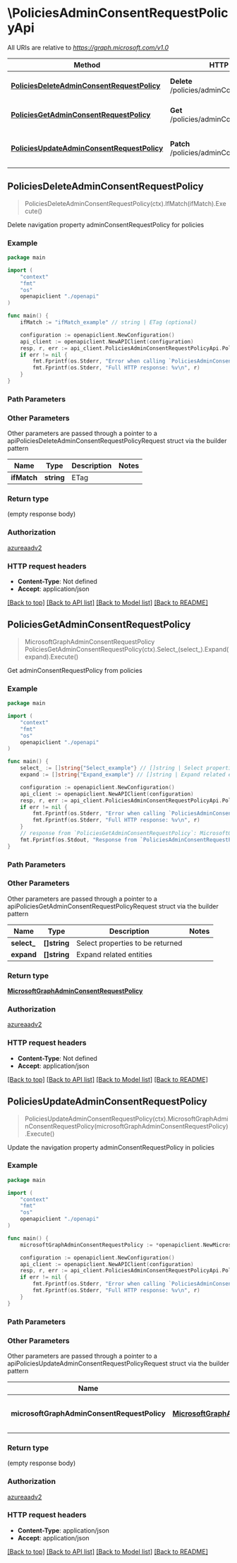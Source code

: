 # \PoliciesAdminConsentRequestPolicyApi

All URIs are relative to *https://graph.microsoft.com/v1.0*

Method | HTTP request | Description
------------- | ------------- | -------------
[**PoliciesDeleteAdminConsentRequestPolicy**](PoliciesAdminConsentRequestPolicyApi.md#PoliciesDeleteAdminConsentRequestPolicy) | **Delete** /policies/adminConsentRequestPolicy | Delete navigation property adminConsentRequestPolicy for policies
[**PoliciesGetAdminConsentRequestPolicy**](PoliciesAdminConsentRequestPolicyApi.md#PoliciesGetAdminConsentRequestPolicy) | **Get** /policies/adminConsentRequestPolicy | Get adminConsentRequestPolicy from policies
[**PoliciesUpdateAdminConsentRequestPolicy**](PoliciesAdminConsentRequestPolicyApi.md#PoliciesUpdateAdminConsentRequestPolicy) | **Patch** /policies/adminConsentRequestPolicy | Update the navigation property adminConsentRequestPolicy in policies



## PoliciesDeleteAdminConsentRequestPolicy

> PoliciesDeleteAdminConsentRequestPolicy(ctx).IfMatch(ifMatch).Execute()

Delete navigation property adminConsentRequestPolicy for policies



### Example

```go
package main

import (
    "context"
    "fmt"
    "os"
    openapiclient "./openapi"
)

func main() {
    ifMatch := "ifMatch_example" // string | ETag (optional)

    configuration := openapiclient.NewConfiguration()
    api_client := openapiclient.NewAPIClient(configuration)
    resp, r, err := api_client.PoliciesAdminConsentRequestPolicyApi.PoliciesDeleteAdminConsentRequestPolicy(context.Background()).IfMatch(ifMatch).Execute()
    if err != nil {
        fmt.Fprintf(os.Stderr, "Error when calling `PoliciesAdminConsentRequestPolicyApi.PoliciesDeleteAdminConsentRequestPolicy``: %v\n", err)
        fmt.Fprintf(os.Stderr, "Full HTTP response: %v\n", r)
    }
}
```

### Path Parameters



### Other Parameters

Other parameters are passed through a pointer to a apiPoliciesDeleteAdminConsentRequestPolicyRequest struct via the builder pattern


Name | Type | Description  | Notes
------------- | ------------- | ------------- | -------------
 **ifMatch** | **string** | ETag | 

### Return type

 (empty response body)

### Authorization

[azureaadv2](../README.md#azureaadv2)

### HTTP request headers

- **Content-Type**: Not defined
- **Accept**: application/json

[[Back to top]](#) [[Back to API list]](../README.md#documentation-for-api-endpoints)
[[Back to Model list]](../README.md#documentation-for-models)
[[Back to README]](../README.md)


## PoliciesGetAdminConsentRequestPolicy

> MicrosoftGraphAdminConsentRequestPolicy PoliciesGetAdminConsentRequestPolicy(ctx).Select_(select_).Expand(expand).Execute()

Get adminConsentRequestPolicy from policies



### Example

```go
package main

import (
    "context"
    "fmt"
    "os"
    openapiclient "./openapi"
)

func main() {
    select_ := []string{"Select_example"} // []string | Select properties to be returned (optional)
    expand := []string{"Expand_example"} // []string | Expand related entities (optional)

    configuration := openapiclient.NewConfiguration()
    api_client := openapiclient.NewAPIClient(configuration)
    resp, r, err := api_client.PoliciesAdminConsentRequestPolicyApi.PoliciesGetAdminConsentRequestPolicy(context.Background()).Select_(select_).Expand(expand).Execute()
    if err != nil {
        fmt.Fprintf(os.Stderr, "Error when calling `PoliciesAdminConsentRequestPolicyApi.PoliciesGetAdminConsentRequestPolicy``: %v\n", err)
        fmt.Fprintf(os.Stderr, "Full HTTP response: %v\n", r)
    }
    // response from `PoliciesGetAdminConsentRequestPolicy`: MicrosoftGraphAdminConsentRequestPolicy
    fmt.Fprintf(os.Stdout, "Response from `PoliciesAdminConsentRequestPolicyApi.PoliciesGetAdminConsentRequestPolicy`: %v\n", resp)
}
```

### Path Parameters



### Other Parameters

Other parameters are passed through a pointer to a apiPoliciesGetAdminConsentRequestPolicyRequest struct via the builder pattern


Name | Type | Description  | Notes
------------- | ------------- | ------------- | -------------
 **select_** | **[]string** | Select properties to be returned | 
 **expand** | **[]string** | Expand related entities | 

### Return type

[**MicrosoftGraphAdminConsentRequestPolicy**](MicrosoftGraphAdminConsentRequestPolicy.md)

### Authorization

[azureaadv2](../README.md#azureaadv2)

### HTTP request headers

- **Content-Type**: Not defined
- **Accept**: application/json

[[Back to top]](#) [[Back to API list]](../README.md#documentation-for-api-endpoints)
[[Back to Model list]](../README.md#documentation-for-models)
[[Back to README]](../README.md)


## PoliciesUpdateAdminConsentRequestPolicy

> PoliciesUpdateAdminConsentRequestPolicy(ctx).MicrosoftGraphAdminConsentRequestPolicy(microsoftGraphAdminConsentRequestPolicy).Execute()

Update the navigation property adminConsentRequestPolicy in policies



### Example

```go
package main

import (
    "context"
    "fmt"
    "os"
    openapiclient "./openapi"
)

func main() {
    microsoftGraphAdminConsentRequestPolicy := *openapiclient.NewMicrosoftGraphAdminConsentRequestPolicy() // MicrosoftGraphAdminConsentRequestPolicy | New navigation property values

    configuration := openapiclient.NewConfiguration()
    api_client := openapiclient.NewAPIClient(configuration)
    resp, r, err := api_client.PoliciesAdminConsentRequestPolicyApi.PoliciesUpdateAdminConsentRequestPolicy(context.Background()).MicrosoftGraphAdminConsentRequestPolicy(microsoftGraphAdminConsentRequestPolicy).Execute()
    if err != nil {
        fmt.Fprintf(os.Stderr, "Error when calling `PoliciesAdminConsentRequestPolicyApi.PoliciesUpdateAdminConsentRequestPolicy``: %v\n", err)
        fmt.Fprintf(os.Stderr, "Full HTTP response: %v\n", r)
    }
}
```

### Path Parameters



### Other Parameters

Other parameters are passed through a pointer to a apiPoliciesUpdateAdminConsentRequestPolicyRequest struct via the builder pattern


Name | Type | Description  | Notes
------------- | ------------- | ------------- | -------------
 **microsoftGraphAdminConsentRequestPolicy** | [**MicrosoftGraphAdminConsentRequestPolicy**](MicrosoftGraphAdminConsentRequestPolicy.md) | New navigation property values | 

### Return type

 (empty response body)

### Authorization

[azureaadv2](../README.md#azureaadv2)

### HTTP request headers

- **Content-Type**: application/json
- **Accept**: application/json

[[Back to top]](#) [[Back to API list]](../README.md#documentation-for-api-endpoints)
[[Back to Model list]](../README.md#documentation-for-models)
[[Back to README]](../README.md)

